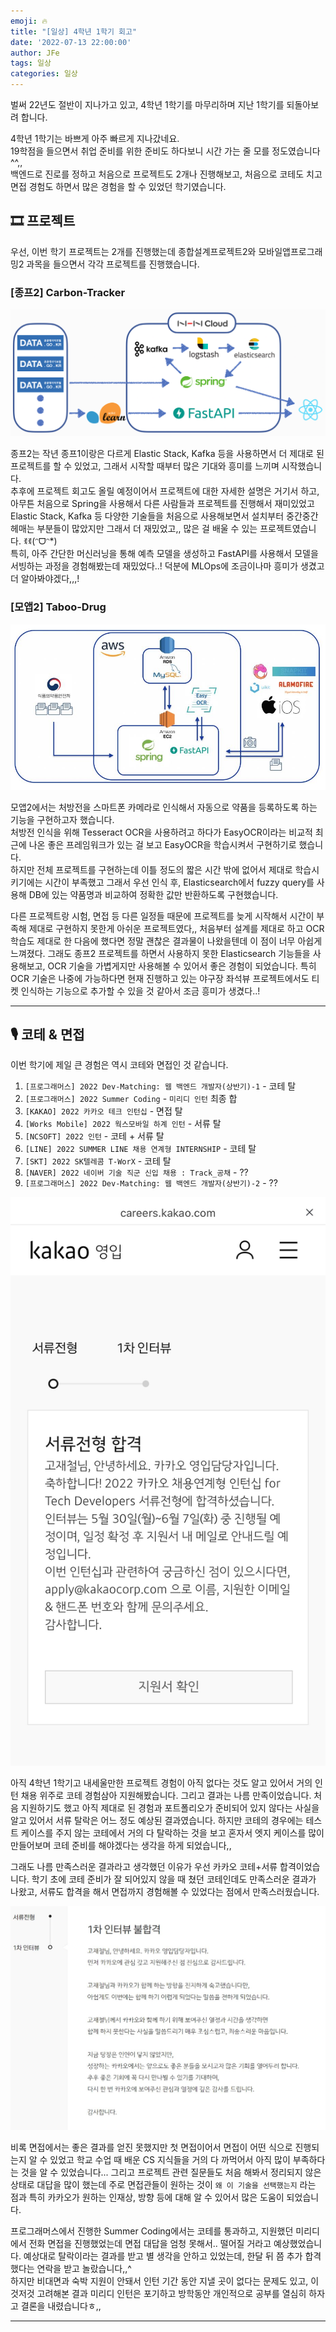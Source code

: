 ```yaml
---
emoji: 🔥
title: "[일상] 4학년 1학기 회고"
date: '2022-07-13 22:00:00'
author: JFe
tags: 일상
categories: 일상
---
```


벌써 22년도 절반이 지나가고 있고, 4학년 1학기를 마무리하며 지난 1학기를 되돌아보려 합니다.

4학년 1학기는 바쁘게 아주 빠르게 지나갔네요.  
19학점을 들으면서 취업 준비를 위한 준비도 하다보니 시간 가는 줄 모를 정도였습니다^^,,  
백엔드로 진로를 정하고 처음으로 프로젝트도 2개나 진행해보고, 처음으로 코테도 치고 면접 경험도 하면서 많은 경험을 할 수 있었던 학기였습니다.

## 🎞 프로젝트

우선, 이번 학기 프로젝트는 2개를 진행했는데 종합설계프로젝트2와 모바일앱프로그래밍2 과목을 들으면서 각각 프로젝트를 진행했습니다.  

### [종프2] Carbon-Tracker

![CT-structure.png](CT-structure.png)

종프2는 작년 종프1이랑은 다르게 Elastic Stack, Kafka 등을 사용하면서 더 제대로 된 프로젝트를 할 수 있었고, 그래서 시작할 때부터 많은 기대와 흥미를 느끼며 시작했습니다.  
추후에 프로젝트 회고도 올릴 예정이어서 프로젝트에 대한 자세한 설명은 거기서 하고, 아무튼 처음으로 Spring을 사용해서 다른 사람들과 프로젝트를 진행해서 재미있었고 Elastic Stack, Kafka 등 다양한 기술들을 처음으로 사용해보면서 설치부터 중간중간 헤매는 부분들이 많았지만 그래서 더 재밌었고,, 많은 걸 배울 수 있는 프로젝트였습니다. ꉂꉂ(ᵔᗜᵔ*)  
특히, 아주 간단한 머신러닝을 통해 예측 모델을 생성하고 FastAPI를 사용해서 모델을 서빙하는 과정을 경험해봤는데 재밌었다..! 덕분에 MLOps에 조금이나마 흥미가 생겼고 더 알아봐야겠다,,,!

### [모앱2] Taboo-Drug

![TD-structure.JPG](TD-structure.JPG)

모앱2에서는 처방전을 스마트폰 카메라로 인식해서 자동으로 약품을 등록하도록 하는 기능을 구현하고자 했습니다.  
처방전 인식을 위해 Tesseract OCR을 사용하려고 하다가 EasyOCR이라는 비교적 최근에 나온 좋은 프레임워크가 있는 걸 보고 EasyOCR을 학습시켜서 구현하기로 했습니다.  
하지만 전체 프로젝트를 구현하는데 이틀 정도의 짧은 시간 밖에 없어서 제대로 학습시키기에는 시간이 부족했고 그래서 우선 인식 후, Elasticsearch에서 fuzzy query를 사용해 DB에 있는 약품명과 비교하여 정확한 값만 반환하도록 구현했습니다.  

다른 프로젝트랑 시험, 면접 등 다른 일정들 때문에 프로젝트를 늦게 시작해서 시간이 부족해 제대로 구현하지 못한게 아쉬운 프로젝트였다,, 처음부터 설계를 제대로 하고 OCR 학습도 제대로 한 다음에 했다면 정말 괜찮은 결과물이 나왔을텐데 이 점이 너무 아쉽게 느껴졌다. 그래도 종프2 프로젝트를 하면서 사용하지 못한 Elasticsearch 기능들을 사용해보고, OCR 기술을 가볍게지만 사용해볼 수 있어서 좋은 경험이 되었습니다. 특히 OCR 기술은 나중에 가능하다면 현재 진행하고 있는 야구장 좌석뷰 프로젝트에서도 티켓 인식하는 기능으로 추가할 수 있을 것 같아서 조금 흥미가 생겼다..!  

---

## 🎙 코테 & 면접  

이번 학기에 제일 큰 경험은 역시 코테와 면접인 것 같습니다.  

1. `[프로그래머스] 2022 Dev-Matching: 웹 백엔드 개발자(상반기)-1` - 코테 탈  
2. `[프로그래머스] 2022 Summer Coding` - `미리디 인턴` 최종 합  
3. `[KAKAO] 2022 카카오 테크 인턴십` - 면접 탈  
4. `[Works Mobile] 2022 웍스모바일 하계 인턴` - 서류 탈  
5. `[NCSOFT] 2022 인턴` - 코테 + 서류 탈  
6. `[LINE] 2022 SUMMER LINE 채용 연계형 INTERNSHIP` - 코테 탈  
7. `[SKT] 2022 SK텔레콤 T-WorX` - 코테 탈  
8. `[NAVER] 2022 네이버 기술 직군 신입 채용 : Track_공채` - ??  
9. `[프로그래머스] 2022 Dev-Matching: 웹 백엔드 개발자(상반기)-2` - ??  


![kakao-test.jpg](kakao-test.jpg)

아직 4학년 1학기고 내세울만한 프로젝트 경험이 아직 없다는 것도 알고 있어서 거의 인턴 채용 위주로 코테 경험삼아 지원해봤습니다. 그리고 결과는 나름 만족이었습니다. 처음 지원하기도 했고 아직 제대로 된 경험과 포트폴리오가 준비되어 있지 않다는 사실을 알고 있어서 서류 탈락은 어느 정도 예상된 결과였습니다. 하지만 코테의 경우에는 테스트 케이스를 주지 않는 코테에서 거의 다 탈락하는 것을 보고 혼자서 엣지 케이스를 많이 만들어보며 코테 준비를 해야겠다는 생각을 하게 되었습니다,,  

그래도 나름 만족스러운 결과라고 생각했던 이유가 우선 카카오 코테+서류 합격이었습니다. 학기 초에 코테 준비가 잘 되어있지 않을 때 쳤던 코테인데도 만족스러운 결과가 나왔고, 서류도 합격을 해서 면접까지 경험해볼 수 있었다는 점에서 만족스러웠습니다.

![kakao-interview.JPG](kakao-interview.JPG)

비록 면접에서는 좋은 결과를 얻진 못했지만 첫 면접이어서 면접이 어떤 식으로 진행되는지 알 수 있었고 학교 수업 때 배운 CS 지식들을 거의 다 까먹어서 아직 많이 부족하다는 것을 알 수 있었습니다... 그리고 프로젝트 관련 질문들도 처음 해봐서 정리되지 않은 상태로 대답을 많이 했는데 주로 면접관들이 원하는 것이 `왜 이 기술을 선택했는지` 라는 점과 특히 카카오가 원하는 인재상, 방향 등에 대해 알 수 있어서 많은 도움이 되었습니다.  

프로그래머스에서 진행한 Summer Coding에서는 코테를 통과하고, 지원했던 미리디에서 전화 면접을 진행했었는데 면접 대답을 엄청 못해서.. 떨어질 거라고 예상했었습니다. 예상대로 탈락이라는 결과를 받고 별 생각을 안하고 있었는데, 한달 뒤 쯤 추가 합격했다는 연락을 받고 놀랐습니다,,^  
하지만 비대면과 숙박 지원이 안돼서 인턴 기간 동안 지낼 곳이 없다는 문제도 있고, 이것저것 고려해본 결과 미리디 인턴은 포기하고 방학동안 개인적으로 공부를 열심히 하자고 결론을 내렸습니다ㅎ,,

---


